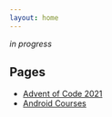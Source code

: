 ```yaml
---
layout: home
---
```


_in progress_

## Pages

- [Advent of Code 2021](/aoc/aoc21.html)
- [Android Courses](/courses/android.html)